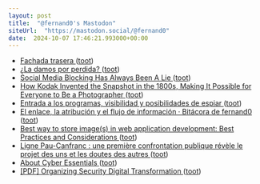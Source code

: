 ```yaml
---
layout: post
title:  "@fernand0's Mastodon"
siteUrl:  "https://mastodon.social/@fernand0"
date:  2024-10-07 17:46:21.993000+00:00
---
```

*  [Fachada trasera ](https://www.flickr.com/photos/fernand0/54029231946) ([toot](https://mastodon.social/@fernand0/113267388055037110))
*  [¿La damos por perdida? ](https://avecesunafoto.wordpress.com/2024/10/07/la-damos-por-perdida) ([toot](https://mastodon.social/@fernand0/113267246333034386))
*  [Social Media Blocking Has Always Been A Lie ](https://shkspr.mobi/blog/2024/09/social-media-blocking-has-always-been-a-lie) ([toot](https://mastodon.social/@fernand0/113267030565638369))
*  [How Kodak Invented the Snapshot in the 1800s, Making It Possible for Everyone to Be a Photographer ](https://www.openculture.com/2024/09/how-kodak-invented-the-snapshot-in-the-1800s-making-it-possible-for-everyone-to-be-a-photographer.htm) ([toot](https://mastodon.social/@fernand0/113266927962607632))
*  [Entrada a los programas, visibilidad y posibilidades de espiar ](http://fernand0.github.io//entrada-estandar-programas-parametros) ([toot](https://mastodon.social/@fernand0/113266911810821129))
*  [El enlace, la atribución y el flujo de información · Bitácora de fernand0 ](http://blog.elmundoesimperfecto.com/2024/10/07/enlazar-y-atribuir) ([toot](https://mastodon.social/@fernand0/113266829865686102))
*  [Best way to store image(s) in web application development: Best Practices and Considerations ](https://medium.com/@hassaanistic/best-way-to-store-image-in-any-web-application-development-best-practices-and-considerations-4fbacdf066d) ([toot](https://mastodon.social/@fernand0/113266621725655802))
*  [Ligne Pau-Canfranc : une première confrontation publique révèle le projet des uns et les doutes des autres ](https://www.larepubliquedespyrenees.fr/economie/pau-canfranc/ligne-pau-canfranc-une-premiere-confrontation-publique-revelant-le-projet-des-uns-et-les-doutes-des-autres-21523110.ph) ([toot](https://mastodon.social/@fernand0/113265864722848997))
*  [About Cyber Essentials ](https://www.ncsc.gov.uk/cyberessentials/overvie) ([toot](https://mastodon.social/@fernand0/113265693755902545))
*  [[PDF] Organizing Security Digital Transformation   ](https://services.google.com/fh/files/misc/organizing_security_digital_transformation.pdf) ([toot](https://mastodon.social/@fernand0/113265440127838163))
